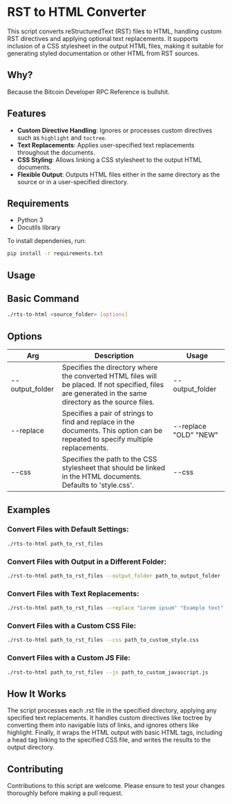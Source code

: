 # RST to HTML Converter

This script converts reStructuredText (RST) files to HTML, handling custom RST directives and applying optional text replacements. It supports inclusion of a CSS stylesheet in the output HTML files, making it suitable for generating styled documentation or other HTML from RST sources.

## Why?

Because the Bitcoin Developer RPC Reference is bullshit.

## Features

- **Custom Directive Handling**: Ignores or processes custom directives such as `highlight` and `toctree`.
- **Text Replacements**: Applies user-specified text replacements throughout the documents.
- **CSS Styling**: Allows linking a CSS stylesheet to the output HTML documents.
- **Flexible Output**: Outputs HTML files either in the same directory as the source or in a user-specified directory.

## Requirements

- Python 3
- Docutils library

To install dependenies, run:

```bash
pip install -r requirements.txt
```

## Usage

## Basic Command

```bash
./rts-to-html <source_folder> [options]
```

## Options

| Arg | Description | Usage |
| --- | ----------- | ----- |
| --output_folder | Specifies the directory where the converted HTML files will be placed. If not specified, files are generated in the same directory as the source files. | --output_folder <PATH> |
| --replace | Specifies a pair of strings to find and replace in the documents. This option can be repeated to specify multiple replacements. | --replace "OLD" "NEW" |
| --css | Specifies the path to the CSS stylesheet that should be linked in the HTML documents. Defaults to 'style.css'. | --css <PATH> |

## Examples

### Convert Files with Default Settings:

```bash
./rts-to-html path_to_rst_files
```

### Convert Files with Output in a Different Folder:

```bash
./rst-to-html path_to_rst_files --output_folder path_to_output_folder
```

### Convert Files with Text Replacements:

```bash
./rst-to-html path_to_rst_files --replace "Lorem ipsum" "Example text"
```

### Convert Files with a Custom CSS File:

```bash
./rst-to-html path_to_rst_files --css path_to_custom_style.css
```

### Convert Files with a Custom JS File:

```bash
./rst-to-html path_to_rst_files --js path_to_custom_javascript.js
```

## How It Works

The script processes each .rst file in the specified directory, applying any specified text replacements. It handles custom directives like toctree by converting them into navigable lists of links, and ignores others like highlight. Finally, it wraps the HTML output with basic HTML tags, including a head tag linking to the specified CSS file, and writes the results to the output directory.

## Contributing

Contributions to this script are welcome. Please ensure to test your changes thoroughly before making a pull request.